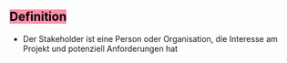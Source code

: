 ## <mark style="background: #FF5582A6;">Definition</mark>

- Der Stakeholder ist eine Person oder Organisation, die Interesse am Projekt und potenziell Anforderungen hat